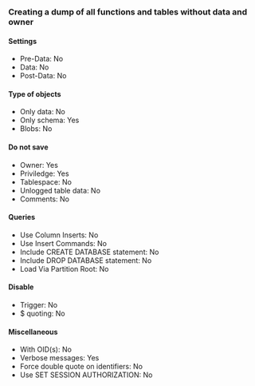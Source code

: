 ### Creating a dump of all functions and tables without data and owner
#### Settings
* Pre-Data: No
* Data: No
* Post-Data: No

#### Type of objects
* Only data: No
* Only schema: Yes
* Blobs: No

#### Do not save
* Owner: Yes
* Priviledge: Yes
* Tablespace: No
* Unlogged table data: No
* Comments: No

#### Queries
* Use Column Inserts: No
* Use Insert Commands: No
* Include CREATE DATABASE statement: No
* Include DROP DATABASE statement: No
* Load Via Partition Root: No

#### Disable
* Trigger: No
* $ quoting: No

#### Miscellaneous
* With OID(s): No
* Verbose messages: Yes
* Force double quote on identifiers: No
* Use SET SESSION AUTHORIZATION: No